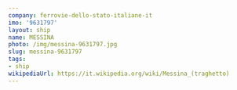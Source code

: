 ```yaml
---
company: ferrovie-dello-stato-italiane-it
imo: '9631797'
layout: ship
name: MESSINA
photo: /img/messina-9631797.jpg
slug: messina-9631797
tags:
- ship
wikipediaUrl: https://it.wikipedia.org/wiki/Messina_(traghetto)
---
```

